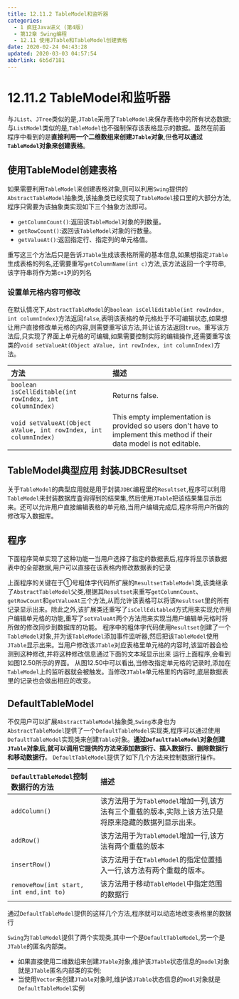 ```yaml
---
title: 12.11.2 TableModel和监听器
categories: 
  - 1 疯狂Java讲义 (第4版)
  - 第12章 Swing编程
  - 12.11 使用JTable和TableModel创建表格
date: 2020-02-24 04:43:28
updated: 2020-03-03 04:57:54
abbrlink: 6b5d7181
---
```

# 12.11.2 TableModel和监听器
与`JList`、`JTree`类似的是,`JTable`采用了`TableModel`来保存表格中的所有状态数据;与`ListModel`类似的是,`TableModel`也不强制保存该表格显示的数据。虽然在前面程序中看到的是**直接利用一个二维数组来创建`JTable`对象**,但**也可以通过`TableModel`对象来创建表格**。
## 使用TableModel创建表格
如果需要利用`TableModel`来创建表格对象,则可以利用`Swing`提供的`AbstractTableModel`抽象类,该抽象类已经实现了`TableModel`接口里的大部分方法,程序只需要为该抽象类实现如下三个抽象方法即可。
- `getColumnCount()`:返回该`TableModel`对象的列数量。
- `getRowCount()`:返回该`TableModel`对象的行数量。
- `getValueAt()`:返回指定行、指定列的单元格值。

重写这三个方法后只是告诉`JTable`生成该表格所需的基本信息,如果想指定`JTable`生成表格的列名,还需要重写`getColumnName(int c)`方法,该方法返回一个字符串,该字符串将作为第`c+1`列的列名
### 设置单元格内容可修改
在默认情况下,`AbstractTableModel`的`boolean isCellEditable(int rowIndex, int columnIndex)`方法返回`false`,表明该表格的单元格处于不可编辑状态,如果想让用户直接修改单元格的内容,则需要重写该方法,并让该方法返回`true`。重写该方法后,只实现了界面上单元格的可编辑,如果需要控制实际的编辑操作,还需要重写该类的`void setValueAt(Object aValue, int rowIndex, int columnIndex)`方法。


|方法|描述|
|:--|:--|
|`boolean isCellEditable(int rowIndex, int columnIndex)`|Returns false.|
|`void setValueAt(Object aValue, int rowIndex, int columnIndex)`|This empty implementation is provided so users don't have to implement this method if their data model is not editable.|

## TableModel典型应用 封装JDBCResultset
关于`TableModel`的典型应用就是用于封装`JDBC`编程里的`Resultset`,程序可以利用`TableModel`来封装数据库査询得到的结果集,然后使用`JTable`把该结果集显示岀来。还可以允许用户直接编辑表格的单元格,当用户编辑完成后,程序将用户所做的修改写入数据库。
## 程序
下面程序简单实现了这种功能一当用户选择了指定的数据表后,程序将显示该数据表中的全部数据,用户可以直接在该表格内修改数据表的记录



上面程序的关键在于①号粗体字代码所扩展的`ResultsetTableModel`类,该类继承了`AbstractTableModel`父类,根据其`Resultset`来重写`getColumnCount`、`getRowCount`和`getValueAt`三个方法,从而允许该表格可以将该`Resultset`里的所有记录显示出来。除此之外,该扩展类还重写了`isCellEditabled`方式用来实现允许用户编辑单元格的功能,重写了`setValueAt`两个方法用来实现当用户编辑单元格时将所做的修改同步到数据库的功能。
程序中的粗体字代码使用`Resultset`创建了一个`TableModel`对象,并为该`TableModel`添加事件监听器,然后把该`TableModel`使用`JTable`显示出来。当用户修改该`JTable`对应表格里单元格的内容时,该监听器会检测到这种修改,并将这种修改信息通过下面的文本域显示出来
运行上面程序,会看到如图12.50所示的界面。
从图12.50中可以看出,当修改指定单元格的记录时,添加在`TableModel`上的监听器就会被触发。当修改`JTable`单元格里的内容时,底层数据表里的记录也会做出相应的改变。
## DefaultTableModel
不仅用户可以扩展`AbstractTableModel`抽象类,`Swing`本身也为`AbstractTableModel`提供了一个`DefaultTableModel`实现类,程序可以通过使用`DefaultTableModel`实现类来创建`Table`对象。**通过`DefaultTableModel`对象创建`JTable`对象后,就可以调用它提供的方法来添加数据行、插入数据行、删除数据行和移动数据行**。
`DefaultTableModel`提供了如下几个方法来控制数据行操作。

|`DefaultTableModel`控制数据行的方法|描述|
|:---|:---|
|`addColumn()`|该方法用于为`TableModel`增加一列,该方法有三个重载的版本,实际上该方法只是将原来隐藏的数据列显示出来。|
|`addRow()`|该方法用于为`TableModel`增加一行,该方法有两个重载的版本|
|`insertRow()`|该方法用于在`TableModel`的指定位置插入一行,该方法有两个重载的版本。|
|`removeRow(int start, int end,int to)`|该方法用于移动`TableModel`中指定范围的数据行|


通过`DefaultTableModel`提供的这样几个方法,程序就可以动态地改变表格里的数据行

`Swing`为`TableModel`提供了两个实现类,其中一个是`DefaultTableModel`,另一个是`JTable`的匿名内部类。
- 如果直接使用二维数组来创建`JTable`对象,维护该`JTable`状态信息的`model`对象就是`JTable`匿名内部类的实例;
- 当使用`Vector`来创建`JTable`对象时,维护该`JTable`状态信息的`modl`对象就是`DefaultTableModel`实例
